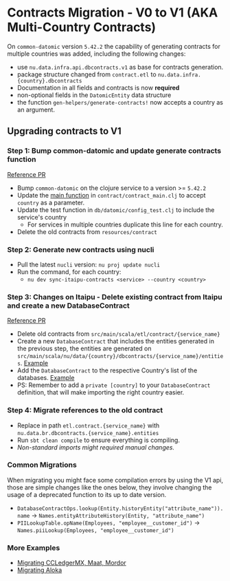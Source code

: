 # Contracts Migration - V0 to V1 (AKA Multi-Country Contracts)

On `common-datomic` version `5.42.2` the capability of generating contracts for multiple countries was added, including the following changes:

- use `nu.data.infra.api.dbcontracts.v1` as base for contracts generation.
- package structure changed from `contract.etl` to `nu.data.infra.{country}.dbcontracts`
- Documentation in all fields and contracts is now **required**
- non-optional fields in the `DatomicEntity` data structure
- the function `gen-helpers/generate-contracts!` now accepts a country as an argument.


## Upgrading contracts to V1

### Step 1: Bump common-datomic and update generate contracts function

[Reference PR][1]

- Bump `common-datomic` on the clojure service to a version >= `5.42.2`
- Update the [main function][2] in `contract/contract_main.clj` to accept `country` as a parameter.
- Update the test function in `db/datomic/config_test.clj` to include the service's country
  - For services in multiple countries duplicate this line for each country.
- Delete the old contracts from `resources/contract`

### Step 2: Generate new contracts using nucli
- Pull the latest `nucli` version: `nu proj update nucli`
- Run the command, for each country:
  - `nu dev sync-itaipu-contracts <service> --country <country>`

### Step 3: Changes on Itaipu - Delete existing contract from Itaipu and create a new DatabaseContract

[Reference PR][4]

- Delete old contracts from `src/main/scala/etl/contract/{service_name}`
- Create a new `DatabaseContract` that includes the entities generated in the previous step, the entities are generated on `src/main/scala/nu/data/{country}/dbcontracts/{service_name}/entities`. [Example][5]
- Add the `DatabaseContract` to the respective Country's list of the databases. [Example][6]
- PS: Remember to add a `private [country]` to your `DatabaseContract` definition, that will make importing the right country easier.

### Step 4: Migrate references to the old contract

- Replace in path `etl.contract.{service_name}` with `nu.data.br.dbcontracts.{service_name}.entities`
- Run `sbt clean compile` to ensure everything is compiling.
- *Non-standard imports might required manual changes.*


### Common Migrations

When migrating you might face some compilation errors by using the V1 api, those are simple changes like the ones below, they involve changing the usage of a deprecated function to its up to date version.

- `DatabaseContractOps.lookup(Entity.historyEntity("attribute_name")).name` -> `Names.entityAttributeHistory(Entity, "attribute_name")`
- `PIILookupTable.opName(Employees, "employee__customer_id")` -> `Names.piiLookup(Employees, "employee__customer_id")`

### More Examples

- [Migrating CCLedgerMX, Maat, Mordor][7]
- [Migrating Aloka][8]



[1]: https://github.com/nubank/metapod/pull/365/files
[2]: https://github.com/nubank/metapod/pull/365/files#diff-75982a7c03f1fa94300796c6649430a4R6
[3]: https://github.com/nubank/metapod/pull/365/files#diff-925b3593e886902ddc596b82072b6c62R5
[4]: https://github.com/nubank/itaipu/pull/6299
[5]: https://github.com/nubank/itaipu/blob/master/src/main/scala/nu/data/mx/dbcontracts/aloka/Aloka.scala
[6]: https://github.com/nubank/itaipu/blob/master/src/main/scala/nu/data/mx/dbcontracts/V1.scala#L11
[7]: https://github.com/nubank/itaipu/pull/6483/
[8]: https://github.com/nubank/itaipu/pull/6481
